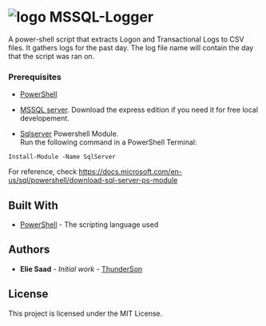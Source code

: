 # ![logo][] MSSQL-Logger
A power-shell script that extracts Logon and Transactional Logs to CSV files. It gathers logs for the past day. The log file name will contain the day that the script was ran on.

[logo]: https://raw.githubusercontent.com/PowerShell/PowerShell/master/assets/ps_black_64.svg?sanitize=true

### Prerequisites

* [PowerShell](https://github.com/PowerShell/PowerShell)

* [MSSQL server](https://www.microsoft.com/en-us/sql-server/sql-server-downloads).
Download the express edition if you need it for free local developement.
* [Sqlserver](https://docs.microsoft.com/en-us/powershell/module/sqlserver/?view=sqlserver-ps) Powershell Module.  
Run the following command in a PowerShell Terminal: 
```
Install-Module -Name SqlServer
```
For reference, check https://docs.microsoft.com/en-us/sql/powershell/download-sql-server-ps-module

## Built With

* [PowerShell](https://github.com/PowerShell/PowerShell) - The scripting language used

## Authors

* **Elie Saad** - *Initial work* - [ThunderSon](https://github.com/ThunderSon)

## License

This project is licensed under the MIT License.
